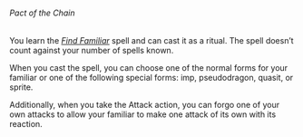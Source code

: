###### Pact of the Chain

You learn the _[<span class="spell">Find Familiar</span>](#Find_Familiar_find_familiar)_ spell and can cast it as a ritual.
The spell doesn’t count against your number of spells known.

When you cast the spell, you can choose one of the normal forms for your familiar or one of the following special forms: imp, pseudodragon, quasit, or sprite.

Additionally, when you take the Attack action, you can forgo one of your own attacks to allow your familiar to make one attack of its own with its reaction.
